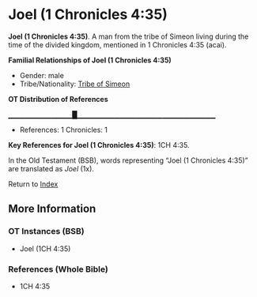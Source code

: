 # Joel (1 Chronicles 4:35)
**Joel (1 Chronicles 4:35)**. 
A man from the tribe of Simeon living during the time of the divided kingdom, mentioned in 1 Chronicles 4:35 (acai). 




**Familial Relationships of Joel (1 Chronicles 4:35)**


* Gender: male
* Tribe/Nationality: [Tribe of Simeon](../../../groups/md/acai/Simeon.md)


**OT Distribution of References**

▁▁▁▁▁▁▁▁▁▁▁▁█▁▁▁▁▁▁▁▁▁▁▁▁▁▁▁▁▁▁▁▁▁▁▁▁▁▁
* References: 1 Chronicles: 1



**Key References for Joel (1 Chronicles 4:35)**: 
1CH 4:35. 


In the Old Testament (BSB), words representing “Joel (1 Chronicles 4:35)” are translated as 
*Joel* (1x). 




Return to [Index](00-Index.md)

## More Information

### OT Instances (BSB)

* Joel (1CH 4:35)



### References (Whole Bible)

* 1CH 4:35



